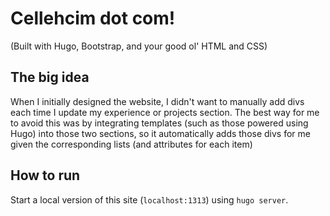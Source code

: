 # Cellehcim dot com!

(Built with Hugo, Bootstrap, and your good ol' HTML and CSS)

## The big idea

When I initially designed the website, I didn't want to manually add divs each time I update my experience or projects section. The best way for me to avoid this was by integrating templates (such as those powered using Hugo) into those two sections, so it automatically adds those divs for me given the corresponding lists (and attributes for each item) 

## How to run

Start a local version of this site (`localhost:1313`) using `hugo server`.
